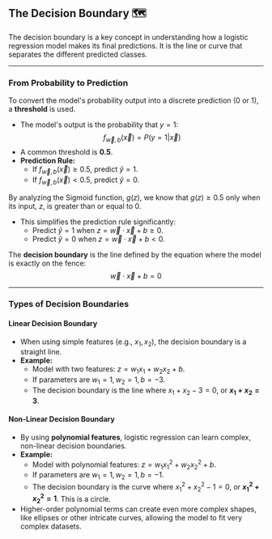 ## **The Decision Boundary 🗺️**

The decision boundary is a key concept in understanding how a logistic regression model makes its final predictions. It is the line or curve that separates the different predicted classes.

---

### **From Probability to Prediction**

To convert the model's probability output into a discrete prediction (0 or 1), a **threshold** is used.

- The model's output is the probability that $y=1$:
  $$f_{\vec{w},b}(\vec{x}) = P(y=1 | \vec{x})$$
- A common threshold is **0.5**.
- **Prediction Rule:**
  - If $f_{\vec{w},b}(\vec{x}) \ge 0.5$, predict $\hat{y} = 1$.
  - If $f_{\vec{w},b}(\vec{x}) < 0.5$, predict $\hat{y} = 0$.

By analyzing the Sigmoid function, $g(z)$, we know that $g(z) \ge 0.5$ only when its input, $z$, is greater than or equal to 0.

- This simplifies the prediction rule significantly:
  - Predict $\hat{y} = 1$ when $z = \vec{w} \cdot \vec{x} + b \ge 0$.
  - Predict $\hat{y} = 0$ when $z = \vec{w} \cdot \vec{x} + b < 0$.

The **decision boundary** is the line defined by the equation where the model is exactly on the fence:
$$\vec{w} \cdot \vec{x} + b = 0$$

---

### **Types of Decision Boundaries**

#### **Linear Decision Boundary**

- When using simple features (e.g., $x_1, x_2$), the decision boundary is a straight line.
- **Example:**
  - Model with two features: $z = w_1x_1 + w_2x_2 + b$.
  - If parameters are $w_1=1, w_2=1, b=-3$.
  - The decision boundary is the line where $x_1 + x_2 - 3 = 0$, or **$x_1 + x_2 = 3$**.

#### **Non-Linear Decision Boundary**

- By using **polynomial features**, logistic regression can learn complex, non-linear decision boundaries.
- **Example:**
  - Model with polynomial features: $z = w_1x_1^2 + w_2x_2^2 + b$.
  - If parameters are $w_1=1, w_2=1, b=-1$.
  - The decision boundary is the curve where $x_1^2 + x_2^2 - 1 = 0$, or **$x_1^2 + x_2^2 = 1$**. This is a circle.
- Higher-order polynomial terms can create even more complex shapes, like ellipses or other intricate curves, allowing the model to fit very complex datasets.
